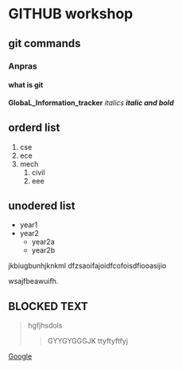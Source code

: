 # GITHUB workshop
## git commands
### Anpras 
#### what is git
**GlobaL_Information_tracker**
_italics_
_**italic and bold**_
## orderd list
1. cse
2. ece
3. mech
   1. civil
   2. eee
  
## unodered list
 - year1
 - year2
    * year2a
    * year2b
    
jkbiugbunhjknkml
dfzsaoifajoidfcofoisdfiooasijio

wsajfbeawuifh.
## BLOCKED TEXT
> hgfjhsdols
>> GYYGYGGGJK
>> ttyftyftfyj

[Google](www.google.com)
